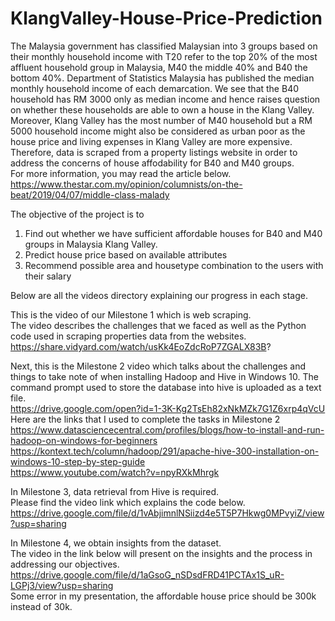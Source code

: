 # KlangValley-House-Price-Prediction
The Malaysia government has classified Malaysian into 3 groups based on their monthly household income with T20 refer to the top 20% of the most affluent household group in Malaysia, M40 the middle 40% and B40 the bottom 40%.
Department of Statistics Malaysia has published the median monthly household income of each demarcation. We see that the B40 household has RM 3000 only as median income and hence raises question on whether these households are able to own a house in the Klang Valley.
Moreover, Klang Valley has the most number of M40 household but a RM 5000 household income might also be considered as urban poor as the house price and living expenses in Klang Valley are more expensive.
Therefore, data is scraped from a property listings website in order to address the concerns of house affodability for B40 and M40 groups.<br/>
For more information, you may read the article below.
https://www.thestar.com.my/opinion/columnists/on-the-beat/2019/04/07/middle-class-malady

The objective of the project is to<br/>
1. Find out whether we have sufficient affordable houses for B40 and M40 groups in Malaysia Klang Valley.<br/>
2. Predict house price based on available attributes<br/>
3. Recommend possible area and housetype combination to the users with their salary<br/>

Below are all the videos directory explaining our progress in each stage.

This is the video of our Milestone 1 which is web scraping.<br/>
The video describes the challenges that we faced as well as the Python code used in scraping properties data from the websites.<br/>
https://share.vidyard.com/watch/usKk4EoZdcRoP7ZGALX83B?

Next, this is the Milestone 2 video which talks about the challenges and things to take note of when installing Hadoop and Hive in Windows 10. The command prompt used to store the database into hive is uploaded as a text file.<br/>
https://drive.google.com/open?id=1-3K-Kg2TsEh82xNkMZk7G1Z6xrp4qVcU<br/>
Here are the links that I used to complete the tasks in Milestone 2<br/>
https://www.datasciencecentral.com/profiles/blogs/how-to-install-and-run-hadoop-on-windows-for-beginners<br/>
https://kontext.tech/column/hadoop/291/apache-hive-300-installation-on-windows-10-step-by-step-guide<br/>
https://www.youtube.com/watch?v=npyRXkMhrgk

In Milestone 3, data retrieval from Hive is required.<br/>
Please find the video link which explains the code below.<br/>
https://drive.google.com/file/d/1vAbjimnlNSiizd4e5T5P7Hkwg0MPvyiZ/view?usp=sharing<br/>

In Milestone 4, we obtain insights from the dataset.<br/>
The video in the link  below will present on the insights and the process in addressing our objectives.<br/>
https://drive.google.com/file/d/1aGsoG_nSDsdFRD41PCTAx1S_uR-LGPj3/view?usp=sharing<br/>
Some error in my presentation, the affordable house price should be 300k instead of 30k.







